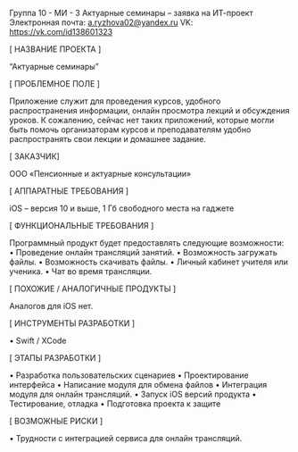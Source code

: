 Группа 10 - МИ - 3
Актуарные семинары – заявка на ИТ-проект
Электронная почта: a.ryzhova02@yandex.ru
VK: https://vk.com/id138601323


[ НАЗВАНИЕ ПРОЕКТА ]

“Актуарные семинары”

[ ПРОБЛЕМНОЕ ПОЛЕ ]

Приложение служит для проведения курсов, удобного распространения информации, онлайн просмотра лекций и обсуждения уроков. К сожалению, сейчас нет таких приложений, которые могли быть помочь организаторам курсов и преподавателям удобно распространять свои лекции и домашнее задание.

[ ЗАКАЗЧИК]

ООО «Пенсионные и актуарные консультации»

[ АППАРАТНЫЕ ТРЕБОВАНИЯ ] 

iOS – версия 10 и выше, 1 Гб свободного места на гаджете

 [ ФУНКЦИОНАЛЬНЫЕ ТРЕБОВАНИЯ ]

Программный продукт будет предоставлять следующие возможности:
•	Проведение онлайн трансляций занятий.
•	Возможность загружать файлы.
•	Возможность скачивать файлы.
•	Личный кабинет учителя или ученика.
•	Чат во время трансляции.

[ ПОХОЖИЕ / АНАЛОГИЧНЫЕ ПРОДУКТЫ ]

Аналогов  для iOS нет.

[ ИНСТРУМЕНТЫ РАЗРАБОТКИ ]

•	Swift / XCode 

[ ЭТАПЫ РАЗРАБОТКИ ]

•	Разработка пользовательских сценариев
•	Проектирование интерфейса
•	Написание модуля для обмена файлов 
•	Интеграция модуля для онлайн трансляций.
•	Запуск iOS версий продукта
•	Тестирование, отладка
•	Подготовка проекта к защите




[ ВОЗМОЖНЫЕ РИСКИ ]

•	Трудности с интеграцией сервиса для онлайн трансляций.
